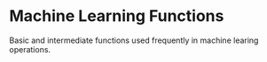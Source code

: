 # Machine Learning Functions

Basic and intermediate functions used frequently in machine learing operations.
